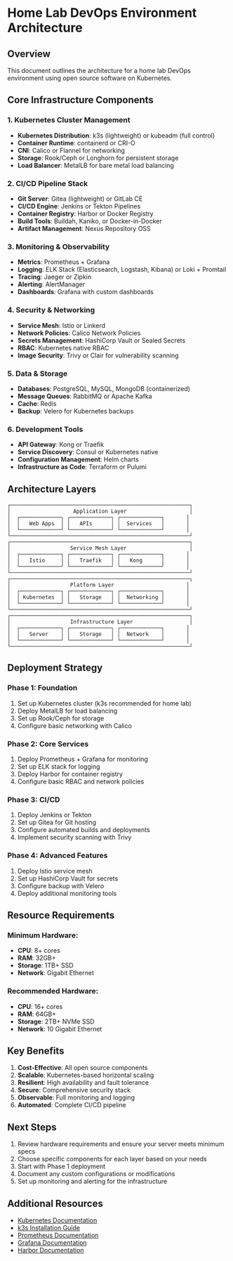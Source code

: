 # Home Lab DevOps Environment Architecture

## Overview
This document outlines the architecture for a home lab DevOps environment using open source software on Kubernetes.

## Core Infrastructure Components

### 1. **Kubernetes Cluster Management**
- **Kubernetes Distribution**: k3s (lightweight) or kubeadm (full control)
- **Container Runtime**: containerd or CRI-O
- **CNI**: Calico or Flannel for networking
- **Storage**: Rook/Ceph or Longhorn for persistent storage
- **Load Balancer**: MetalLB for bare metal load balancing

### 2. **CI/CD Pipeline Stack**
- **Git Server**: Gitea (lightweight) or GitLab CE
- **CI/CD Engine**: Jenkins or Tekton Pipelines
- **Container Registry**: Harbor or Docker Registry
- **Build Tools**: Buildah, Kaniko, or Docker-in-Docker
- **Artifact Management**: Nexus Repository OSS

### 3. **Monitoring & Observability**
- **Metrics**: Prometheus + Grafana
- **Logging**: ELK Stack (Elasticsearch, Logstash, Kibana) or Loki + Promtail
- **Tracing**: Jaeger or Zipkin
- **Alerting**: AlertManager
- **Dashboards**: Grafana with custom dashboards

### 4. **Security & Networking**
- **Service Mesh**: Istio or Linkerd
- **Network Policies**: Calico Network Policies
- **Secrets Management**: HashiCorp Vault or Sealed Secrets
- **RBAC**: Kubernetes native RBAC
- **Image Security**: Trivy or Clair for vulnerability scanning

### 5. **Data & Storage**
- **Databases**: PostgreSQL, MySQL, MongoDB (containerized)
- **Message Queues**: RabbitMQ or Apache Kafka
- **Cache**: Redis
- **Backup**: Velero for Kubernetes backups

### 6. **Development Tools**
- **API Gateway**: Kong or Traefik
- **Service Discovery**: Consul or Kubernetes native
- **Configuration Management**: Helm charts
- **Infrastructure as Code**: Terraform or Pulumi

## Architecture Layers

```
┌─────────────────────────────────────────────────────────┐
│                    Application Layer                    │
│  ┌─────────────┐ ┌─────────────┐ ┌─────────────┐       │
│  │   Web Apps  │ │   APIs      │ │  Services   │       │
│  └─────────────┘ └─────────────┘ └─────────────┘       │
└─────────────────────────────────────────────────────────┘
┌─────────────────────────────────────────────────────────┐
│                   Service Mesh Layer                    │
│  ┌─────────────┐ ┌─────────────┐ ┌─────────────┐       │
│  │   Istio     │ │   Traefik   │ │   Kong      │       │
│  └─────────────┘ └─────────────┘ └─────────────┘       │
└─────────────────────────────────────────────────────────┘
┌─────────────────────────────────────────────────────────┐
│                   Platform Layer                       │
│  ┌─────────────┐ ┌─────────────┐ ┌─────────────┐       │
│  │ Kubernetes  │ │   Storage   │ │  Networking │       │
│  └─────────────┘ └─────────────┘ └─────────────┘       │
└─────────────────────────────────────────────────────────┘
┌─────────────────────────────────────────────────────────┐
│                   Infrastructure Layer                  │
│  ┌─────────────┐ ┌─────────────┐ ┌─────────────┐       │
│  │   Server    │ │   Storage   │ │  Network    │       │
│  └─────────────┘ └─────────────┘ └─────────────┘       │
└─────────────────────────────────────────────────────────┘
```

## Deployment Strategy

### Phase 1: Foundation
1. Set up Kubernetes cluster (k3s recommended for home lab)
2. Deploy MetalLB for load balancing
3. Set up Rook/Ceph for storage
4. Configure basic networking with Calico

### Phase 2: Core Services
1. Deploy Prometheus + Grafana for monitoring
2. Set up ELK stack for logging
3. Deploy Harbor for container registry
4. Configure basic RBAC and network policies

### Phase 3: CI/CD
1. Deploy Jenkins or Tekton
2. Set up Gitea for Git hosting
3. Configure automated builds and deployments
4. Implement security scanning with Trivy

### Phase 4: Advanced Features
1. Deploy Istio service mesh
2. Set up HashiCorp Vault for secrets
3. Configure backup with Velero
4. Deploy additional monitoring tools

## Resource Requirements

### Minimum Hardware:
- **CPU**: 8+ cores
- **RAM**: 32GB+
- **Storage**: 1TB+ SSD
- **Network**: Gigabit Ethernet

### Recommended Hardware:
- **CPU**: 16+ cores
- **RAM**: 64GB+
- **Storage**: 2TB+ NVMe SSD
- **Network**: 10 Gigabit Ethernet

## Key Benefits

1. **Cost-Effective**: All open source components
2. **Scalable**: Kubernetes-based horizontal scaling
3. **Resilient**: High availability and fault tolerance
4. **Secure**: Comprehensive security stack
5. **Observable**: Full monitoring and logging
6. **Automated**: Complete CI/CD pipeline

## Next Steps

1. Review hardware requirements and ensure your server meets minimum specs
2. Choose specific components for each layer based on your needs
3. Start with Phase 1 deployment
4. Document any custom configurations or modifications
5. Set up monitoring and alerting for the infrastructure

## Additional Resources

- [Kubernetes Documentation](https://kubernetes.io/docs/)
- [k3s Installation Guide](https://k3s.io/)
- [Prometheus Documentation](https://prometheus.io/docs/)
- [Grafana Documentation](https://grafana.com/docs/)
- [Harbor Documentation](https://goharbor.io/docs/)
